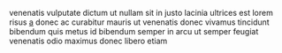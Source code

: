 venenatis vulputate dictum ut nullam sit in justo lacinia ultrices est lorem
risus [a](generated_webpages/egestas5.md) donec ac curabitur mauris ut
venenatis donec vivamus tincidunt bibendum quis metus id bibendum semper in
arcu ut semper feugiat venenatis odio maximus donec libero etiam